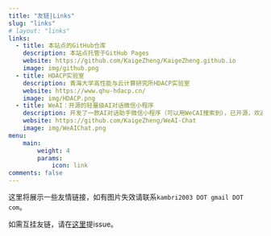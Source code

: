 ```yaml
---
title: "友链|Links"
slug: "links"
# layout: "links"
links:
  - title: 本站点的GitHub仓库
    description: 本站点托管于GitHub Pages
    website: https://github.com/KaigeZheng/KaigeZheng.github.io
    image: img/github.png
  - title: HDACP实验室
    description: 青海大学高性能与云计算研究所HDACP实验室
    website: https://www.qhu-hdacp.cn/
    image: img/HDACP.png
  - title: WeAI：开源的轻量级AI对话微信小程序
    description: 开发了一款AI对话助手微信小程序（可以用WeCAI搜索到），已开源，欢迎star🌟
    website: https://github.com/KaigeZheng/WeAI-Chat
    image: img/WeAIChat.png
menu:
    main: 
        weight: 4
        params:
            icon: link
comments: false
---
```


这里将展示一些友情链接，如有图片失效请联系`kambri2003 DOT gmail DOT com`。

如需互挂友链，请在[这里](https://github.com/KaigeZheng/KaigeZheng.github.io/issues)提issue。